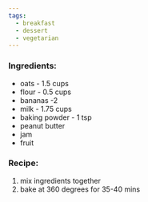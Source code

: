 ```yaml
---
tags:
  - breakfast
  - dessert
  - vegetarian
---
```

### Ingredients:
- oats - 1.5 cups
- flour - 0.5 cups
- bananas -2 
- milk - 1.75 cups
- baking powder - 1 tsp
- peanut butter
- jam
- fruit

### Recipe:
1. mix ingredients together
2. bake at 360 degrees for 35-40 mins